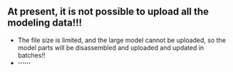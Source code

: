 ## At present, it is not possible to upload all the modeling data!!!
- The file size is limited, and the large model cannot be uploaded, so the model parts will be disassembled and uploaded and updated in batches!!
- **······**
